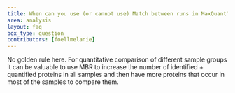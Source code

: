 ```yaml
---
title: When can you use (or cannot use) Match between runs in MaxQuant?
area: analysis
layout: faq
box_type: question
contributors: [foellmelanie]
---
```


No golden rule here. For quantitative comparison of different sample groups it can be valuable to use MBR to increase the number of identified + quantified proteins in all samples and then have more proteins that occur in most of the samples to compare them.



